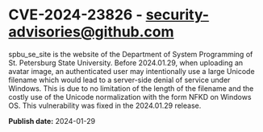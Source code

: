 # CVE-2024-23826 - security-advisories@github.com

spbu_se_site is the website of the Department of System Programming of St. Petersburg State University. Before 2024.01.29, when uploading an avatar image, an authenticated user may intentionally use a large Unicode filename which would lead to a server-side denial of service under Windows. This is due to no limitation of the length of the filename and the costly use of the Unicode normalization with the form NFKD on Windows OS.  This vulnerability was fixed in the 2024.01.29 release.

**Publish date:** 2024-01-29
